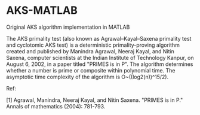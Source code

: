 # AKS-MATLAB

Original AKS algorithm implementation in MATLAB

The AKS primality test (also known as Agrawal–Kayal–Saxena primality test and cyclotomic AKS test) is a deterministic primality-proving algorithm created and published by Manindra Agrawal, Neeraj Kayal, and Nitin Saxena, computer scientists at the Indian Institute of Technology Kanpur, on August 6, 2002, in a paper titled "PRIMES is in P".
The algorithm determines whether a number is prime or composite within polynomial time. The asymptotic time complexity of the algorithm is O~((log2(n))^15/2).

Ref:

[1] Agrawal, Manindra, Neeraj Kayal, and Nitin Saxena. "PRIMES is in P." Annals of mathematics (2004): 781-793.
